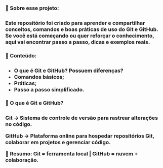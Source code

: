 **<h3>🚀 Sobre esse projeto:<h3/>**

###

Este repositório foi criado para aprender e compartilhar conceitos, comandos e boas práticas de uso do Git e GitHub. <br>
Se você está começando ou quer reforçar o conhecimento, aqui vai encontrar passo a passo, dicas e exemplos reais.

###

**<h3>💎 Conteúdo:<h3/>**

###

- O que é Git e GitHub? Possuem diferenças?
- Comandos básicos;
- Práticas;
- Passo a passo simplificado.

###

**<h3>🧠 O que é Git e GitHub?<h3/>**

###

Git → Sistema de controle de versão para rastrear alterações no código.

GitHub → Plataforma online para hospedar repositórios Git, colaborar em projetos e gerenciar código.

📌 Resumo: Git = ferramenta local | GitHub = nuvem + colaboração.
